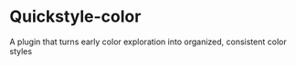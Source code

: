 # Quickstyle-color
A plugin that turns early color exploration into organized, consistent color styles
